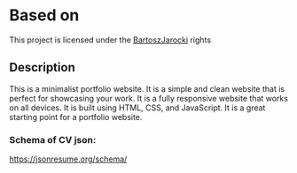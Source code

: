 # Based on
This project is licensed under the [BartoszJarocki](https://github.com/BartoszJarocki/cv) rights

## Description
This is a minimalist portfolio website. It is a simple and clean website that is perfect for showcasing your work. It is a fully responsive website that works on all devices. It is built using HTML, CSS, and JavaScript. It is a great starting point for a portfolio website.

### Schema of CV json:
https://jsonresume.org/schema/
